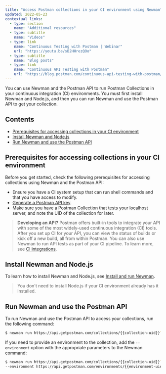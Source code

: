 ```yaml
---
title: "Access Postman collections in your CI environment using Newman"
updated: 2022-05-23
contextual_links:
  - type: section
    name: "Additional resources"
  - type: subtitle
    name: "Videos"
  - type: link
    name: "Continuous Testing with Postman | Webinar"
    url: "https://youtu.be/sB2HHrezQOo"
  - type: subtitle
    name: "Blog posts"
  - type: link
    name: "Continuous API Testing with Postman"
    url: "https://blog.postman.com/continuous-api-testing-with-postman/"
---
```


You can use Newman and the Postman API to run Postman Collections in your continuous integration (CI) environments. You must first install Newman and Node.js, and then you can run Newman and use the Postman API to get your collection.

## Contents

* [Prerequisites for accessing collections in your CI environment](#prerequisites-for-accessing-collections-in-your-ci-environment)
* [Install Newman and Node.js](#install-newman-and-nodejs)
* [Run Newman and use the Postman API](#run-newman-and-use-the-postman-api)

## Prerequisites for accessing collections in your CI environment

Before you get started, check the following prerequisites for accessing collections using Newman and the Postman API:

* Ensure you have a CI system setup that can run shell commands and that you have access to modify.
* [Generate a Postman API key](/docs/developer/postman-api/authentication/#generate-a-postman-api-key).
* Make sure you have a Postman Collection that tests your localhost server, and note the UID of the collection for later.

> **Developing an API?** Postman offers built-in tools to integrate your API with some of the most widely-used continuous integration (CI) tools. After you set up CI for your API, you can view the status of builds or kick off a new build, all from within Postman. You can also use Newman to run API tests as part of your CI pipeline. To learn more, see [CI integrations](/docs/integrations/ci-integrations/).

## Install Newman and Node.js

To learn how to install Newman and Node.js, see [Install and run Newman](/docs/collections/using-newman-cli/installing-running-newman/).

> You don't need to install Node.js if your CI environment already has it installed.

## Run Newman and use the Postman API

To run Newman and use the Postman API to access your collections, run the following command:

```bash
$ newman run https://api.getpostman.com/collections/{{collection-uid}}?apikey={{postman-api-key-here}}
```

If you need to provide an environment to the collection, add the `--environment` option with the appropriate parameters to the Newman command:

```bash
$ newman run https://api.getpostman.com/collections/{{collection-uid}}?apikey={{postman-api-key}}
--environment https://api.getpostman.com/environments/{{environment-uid}}?apikey={{postman-api-key}}
```
